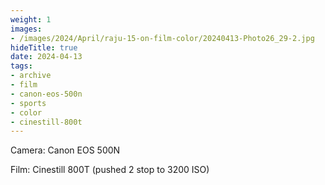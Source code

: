 ```yaml
---
weight: 1
images:
- /images/2024/April/raju-15-on-film-color/20240413-Photo26_29-2.jpg
hideTitle: true
date: 2024-04-13
tags:
- archive
- film
- canon-eos-500n
- sports
- color
- cinestill-800t
---
```


Camera: Canon EOS 500N

Film: Cinestill 800T (pushed 2 stop to 3200 ISO)